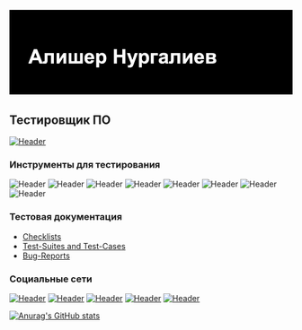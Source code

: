 ![Header](https://github.com/Nural85/Nural85/blob/main/assets/header.png)
## Тестировщик ПО
[![Header](https://img.shields.io/badge/Резюме-090909?style=for-the-badge&logo=Резюме&logoColor=9939a3)](https://drive.google.com/file/d/1K-dYEQOo166jjeK1p2cy6Q-9bD12Mp0a/view?usp=sharing)

### Инструменты для тестирования
![Header](https://img.shields.io/badge/Jira-090909?style=for-the-badge&logo=jira&logoColor=136be1)
![Header](https://img.shields.io/badge/Postman-090909?style=for-the-badge&logo=postman&logoColor=f76935)
![Header](https://img.shields.io/badge/Swagger-090909?style=for-the-badge&logo=swagger&logoColor=7ede2b)
![Header](https://img.shields.io/badge/Github-090909?style=for-the-badge&logo=github&logoColor=8cc4d7)
![Header](https://img.shields.io/badge/Figma-090909?style=for-the-badge&logo=figma&logoColor=7d5fa6)
![Header](https://img.shields.io/badge/MySQL-090909?style=for-the-badge&logo=mysql&logoColor=00618a)
![Header](https://img.shields.io/badge/DevTools-090909?style=for-the-badge&logo=googlechrome&logoColor=2674f2)
![Header](https://img.shields.io/badge/HTML5-090909?style=for-the-badge&logo=html5&logoColor=E84E2A)

### Тестовая документация
- [Checklists](https://github.com/Forest85/checklist)
- [Test-Suites and Test-Cases](https://github.com/Forest85/test-cases)
- [Bug-Reports](https://github.com/Forest85/bug-reports)

### Социальные сети
[![Header](https://img.shields.io/badge/Instagram-090909?style=for-the-badge&logo=instagram&logoColor=9939a3)](https://www.instagram.com/nurgd85/)
[![Header](https://img.shields.io/badge/Twitter-090909?style=for-the-badge&logo=twitter&logoColor=1c96e8)](https://twitter.com/nurgd85)
[![Header](https://img.shields.io/badge/Linkedin-090909?style=for-the-badge&logo=linkedin&logoColor=0073b1)](www.linkedin.com/in/alisher-nurgaliev)
[![Header](https://img.shields.io/badge/-Vkontakte-090909?style=for-the-badge&logo=Vk&logoColor=4F7DB3)](https://vk.com/alishernurgaliev)
 [![Header](https://img.shields.io/badge/-Telegram-090909?style=for-the-badge&logo=Telegram&logoColor=4F7DB3)](https://t.me/+77054867370)

[![Anurag's GitHub stats](https://github-readme-stats.vercel.app/api?username=Nural85&show_icons=true&theme=radical)](https://github.com/anuraghazra/github-readme-stats)
